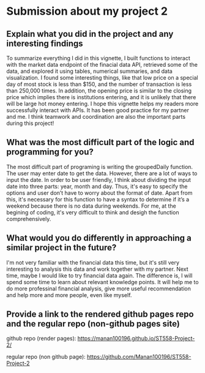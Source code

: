 # Submission about my project 2

## Explain what you did in the project and any interesting findings

To summarize everything I did in this vignette, I built functions to interact with the market data endpoint of the finacial data API, 
retrieved some of the data, and explored it using tables, numerical summaries, and data visualization. I found some interesting things, 
like that low price on a special day of most stock is less than $150, and the number of transaction is less than 250,000 times. In addition, 
the opening price is similar to the closing price which implies there is institutions entering, and it is unlikely that there will be large 
hot money entering. I hope this vignette helps my readers more successfully interact with APIs. It has been good practice for my partner and me.
I think teamwork and coordination are also the important parts during this project!

## What was the most difficult part of the logic and programming for you?

The most difficult part of programing is writing the groupedDaily function. The user may enter date to get the data. However, there are a lot 
of ways to input the date. In order to be user friendly, I think about dividing the input date into three parts: year, month and day. Thus, 
it's easy to specify the options and user don’t have to worry about the format of date. Apart from this, it's necessary for this function to 
have a syntax to determine if it’s a weekend because there is no data during weekends. For me, at the begining of coding, it's very difficult 
to think and desigh the function comprehensively.

## What would you do differently in approaching a similar project in the future?

I'm not very familiar with the financial data this time, but it's still very interesting to analysis this data and work together with my partner.
Next time, maybe I would like to try financial data again. The difference is, I will spend some time to learn about relevant knowledge points. It will 
help me to do more professinal financial analysis, give more useful recommendation and help more and more people, even like myself.

## Provide a link to the rendered github pages repo and the regular repo (non-github pages site)

github repo (render pages): https://manan100196.github.io/ST558-Project-2/

regular repo (non github page): https://github.com/Manan100196/ST558-Project-2

